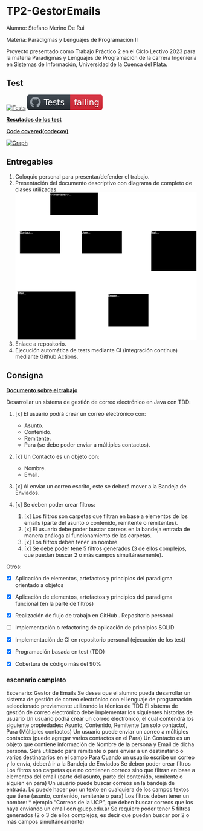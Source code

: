 <!-- profe, si ve esto me debe un 10 -->
# TP2-GestorEmails
Alumno: Stefano Merino De Rui

Materia: Paradigmas y Lenguajes de Programación II

Proyecto presentado como Trabajo Práctico 2 en el Ciclo Lectivo 2023 para la materia Paradigmas y Lenguajes de Programación de la carrera Ingeniería en Sistemas de Información, Universidad de la Cuenca del Plata.

## Test
[![Tests](https://github.com/Billones142/TP2-GestorEmails/actions/workflows/Test.yml/badge.svg)](https://github.com/Billones142/TP2-GestorEmails/actions/workflows/Test.yml)
![Badge](https://raw.githubusercontent.com/Billones142/TP2-GestorEmails/reports/badge.svg)

**[Resutados de los test](https://billones142.github.io/TP2-GestorEmails/target/my-reports/index.html)**

**[Code covered(codecov)](https://app.codecov.io/gh/Billones142/TP2-GestorEmails/tree/main/src%2Fmain%2Fjava%2Femail%2Fucp)**

[![Graph](https://codecov.io/gh/Billones142/TP2-GestorEmails/graphs/sunburst.svg?token=1134BUN664)](https://app.codecov.io/gh/Billones142/TP2-GestorEmails/tree/main/src%2Fmain%2Fjava%2Femail%2Fucp)
## Entregables

1. Coloquio personal para presentar/defender el trabajo.
2. Presentación del documento descriptivo con diagrama de completo de clases utilizadas.
   ![Diagrama UML](https://raw.githubusercontent.com/Billones142/TP2-GestorEmails/main/DiagramaUML.svg)
4. Enlace a repositorio.
5. Ejecución automática de tests mediante CI (integración continua) mediante Github Actions.

## Consigna
**[Documento sobre el trabajo](https://docs.google.com/document/d/1IlVuJXbe-L9Nft5AmJ_FEfidUGkMvDkb8_xRpqAWgwg/edit#heading=h.la8oy7pbxqvv)**

Desarrollar un sistema de gestión de correo electrónico en Java con TDD:

1. [x] El usuario podrá crear un correo electrónico con:
    - Asunto.
    - Contenido.
    - Remitente.
    - Para (se debe poder enviar a múltiples contactos).
3. [x] Un Contacto es un objeto con:

    - Nombre.
    - Email.
4. [x] Al enviar un correo escrito, este se deberá mover a la Bandeja de Enviados.
5. [x] Se deben poder crear filtros:
    1. [x] Los filtros son carpetas que filtran en base a elementos de los emails (parte del asunto o contenido, remitente o remitentes).
    2. [x] El usuario debe poder buscar correos en la bandeja entrada de manera análoga al funcionamiento de las carpetas.
    3. [x] Los filtros deben tener un nombre.
    4. [x] Se debe poder tene 5 filtros generados (3 de ellos complejos, que puedan buscar 2 o más campos simultáneamente).
  
Otros:

- [x] Aplicación de elementos, artefactos y principios del paradigma orientado a objetos
- [x] Aplicación de elementos,  artefactos y principios del paradigma funcional (en la parte de filtros)
- [x] Realización de flujo de trabajo en GitHub . Repositorio personal
- [ ] Implementación o refactoring de aplicación de principios SOLID
- [x] Implementación de CI en repositorio personal (ejecución de los test)
- [x] Programación basada en test (TDD)
- [x] Cobertura de código más del 90%

  
### escenario completo
Escenario: Gestor de Emails
Se desea que el alumno pueda desarrollar un sistema de gestión de correo electrónico con el lenguaje de programación seleccionado previamente utilizando la técnica de TDD
El sistema de gestión de correo electrónico debe implementar los siguientes historias de usuario
Un usuario podrá crear un correo electrónico, el cual contendrá los siguiente propiedades: Asunto, Contenido, Remitente (un solo contacto), Para (Múltiples contactos)
Un usuario puede enviar un correo a múltiples contactos (puede agregar varios contactos en el Para)
Un Contacto es un objeto que contiene información de Nombre de la persona y Email de dicha persona. Será utilizado para remitente o para enviar a un destinatario o varios destinatarios en el campo Para
Cuando un usuario escribe un correo y lo envía, deberá ir a la Bandeja de Enviados
Se deben poder crear filtros 
Los filtros son carpetas que no contienen correos sino que filtran en base a elementos del email (parte del asunto, parte del contenido, remitente o alguien en para)
Un usuario puede buscar correos en la bandeja de entrada. Lo puede hacer por un texto en cualquiera de los campos textos que tiene (asunto, contenido, remitente o para)
Los filtros deben tener un nombre: 
    * ejemplo “Correos de la UCP”, que deben buscar correos que los haya enviando un email con @ucp.edu.ar
Se requiere poder tener 5 filtros generados (2 o 3 de ellos complejos, es decir que puedan buscar por 2 o más campos simultáneamente)
